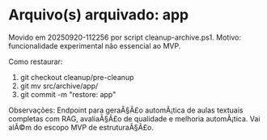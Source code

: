 ﻿# Arquivo(s) arquivado: app

Movido em 20250920-112256 por script cleanup-archive.ps1.
Motivo: funcionalidade experimental não essencial ao MVP.

Como restaurar:
1. git checkout cleanup/pre-cleanup
2. git mv src/archive/app/<filename> <original-path>
3. git commit -m "restore: app"

Observações:
Endpoint para geraÃ§Ã£o automÃ¡tica de aulas textuais completas com RAG, avaliaÃ§Ã£o de qualidade e melhoria automÃ¡tica. Vai alÃ©m do escopo MVP de estruturaÃ§Ã£o.

